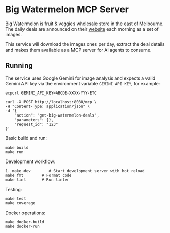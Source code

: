 # Big Watermelon MCP Server

Big Watermelon is fruit & veggies wholesale store in the east of Melbourne.
The daily deals are announced on their [website](https://www.bigwatermelon.com.au/) 
each morning as a set of images.

This service will download the images ones per day, extract the deal details and makes
them available as a MCP server for AI agents to consume.

## Running

The service uses Google Gemini for image analysis and expects a valid Gemini API key
via the environment variable `GEMINI_API_KEY`, for example:

```shell
export GEMINI_API_KEY=ABCDE-XXXX-YYY-ETC
```

```shekk
curl -X POST http://localhost:8080/mcp \
-H "Content-Type: application/json" \
-d '{
    "action": "get-big-watermelon-deals",
    "parameters": {},
    "request_id": "123"
}'
```

Basic build and run:

```shell
make build
make run
```

Development workflow:
```shell
1. make dev        # Start development server with hot reload
make fmt        # Format code
make lint       # Run linter
```

Testing:
```shell
make test
make coverage
```

Docker operations:
```shell
make docker-build
make docker-run
```
